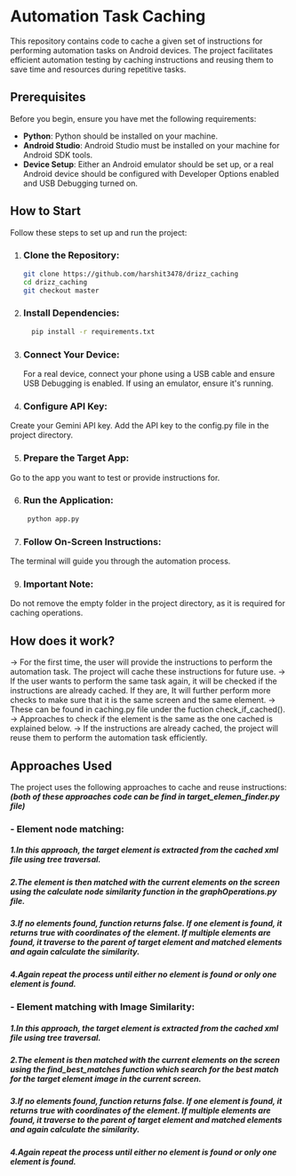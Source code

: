                                                            
# Automation Task Caching

This repository contains code to cache a given set of instructions for performing automation tasks on Android devices. The project facilitates efficient automation testing by caching instructions and reusing them to save time and resources during repetitive tasks.

## Prerequisites

Before you begin, ensure you have met the following requirements:

- **Python**: Python should be installed on your machine.
- **Android Studio**: Android Studio must be installed on your machine for Android SDK tools.
- **Device Setup**: Either an Android emulator should be set up, or a real Android device should be configured with Developer Options enabled and USB Debugging turned on.

## How to Start

Follow these steps to set up and run the project:

1. ### **Clone the Repository**:
   ```bash
   git clone https://github.com/harshit3478/drizz_caching 
   cd drizz_caching
   git checkout master
2. ###  **Install Dependencies**:
   ```bash
     pip install -r requirements.txt
3. ### **Connect Your Device**:
     For a real device, connect your phone using a USB cable and ensure USB Debugging is enabled. If using an emulator, ensure it's running.

4. ### **Configure API Key**:
  Create your Gemini API key.
  Add the API key to the config.py file in the project directory.

5. ### **Prepare the Target App**:
  Go to the app you want to test or provide instructions for.

6. ### **Run the Application**:
   ```bash
    python app.py

8.  ###  **Follow On-Screen Instructions**:
   The terminal will guide you through the automation process.

9.  ### **Important Note**:
   Do not remove the empty folder in the project directory, as it is required for caching operations.

## How does it work?

-> For the first time, the user will provide the instructions to perform the automation task. The project will cache these instructions for future use.
-> If the user wants to perform the same task again, it will be checked if the instructions are already cached. If they are, It will further perform more checks to make sure that it is the same screen and the same element.
-> These can be found in caching.py file under the fuction check_if_cached().
-> Approaches to check if the element is the same as the one cached is explained below.
-> If the instructions are already cached, the project will reuse them to perform the automation task efficiently.


## Approaches Used

The project uses the following approaches to cache and reuse instructions:
***(both of these approaches code can be find in target_elemen_finder.py file)***

### - **Element node matching**:
   ##### 1.In this approach, the target element is extracted from the cached xml file using tree traversal.
   ##### 2.The element is then matched with the current elements on the screen using the calculate node similarity function in the graphOperations.py file.
   ##### 3.If no elements found, function returns false. If one element is found, it returns true with coordinates of the element. If multiple elements are found,  it traverse to the parent of target element and matched elements and again calculate the similarity. 
   ##### 4.Again repeat the process until either no element is found or only one element is found.

### - **Element matching with Image Similarity**:
   ##### 1.In this approach, the target element is extracted from the cached xml file using tree traversal.
   ##### 2.The element is then matched with the current elements on the screen using the find_best_matches function which search for the best match for the target element image in the current screen.
   ##### 3.If no elements found, function returns false. If one element is found, it returns true with coordinates of the element. If multiple elements are found, it traverse to the parent of target element and matched elements and again calculate the similarity.
   ##### 4.Again repeat the process until either no element is found or only one element is found.

   



